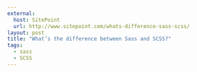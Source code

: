 ```yaml
---
external: 
  host: SitePoint
  url: http://www.sitepoint.com/whats-difference-sass-scss/
layout: post
title: "What’s the difference between Sass and SCSS?"
tags:
  - sass
  - SCSS
---
```

